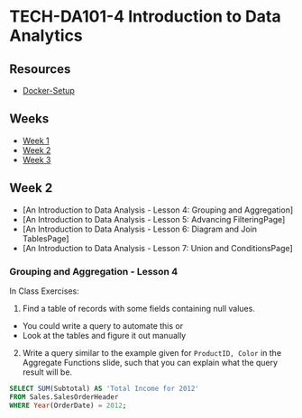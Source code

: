 # TECH-DA101-4 Introduction to Data Analytics  

## Resources 
  - [Docker-Setup](/Docker-Setup/)

## Weeks
- [Week 1](/Week1)  
- [Week 2](/Week2)
- [Week 3](/Week3)  
  
## Week 2  

- [An Introduction to Data Analysis - Lesson 4: Grouping and Aggregation]
- [An Introduction to Data Analysis - Lesson 5: Advancing FilteringPage]
 - [An Introduction to Data Analysis - Lesson 6: Diagram and Join TablesPage]
 - [An Introduction to Data Analysis - Lesson 7: Union and ConditionsPage]  
   
### Grouping and Aggregation - Lesson 4  
  


In Class Exercises:  
  
1. Find a table of records with some fields containing null values.
  - You could write a query to automate this or
  - Look at the tables and figure it out manually

2. Write a query similar to the example given for `ProductID, Color` in the Aggregate Functions slide, such that you can explain what the query result will be.  
  
```sql
SELECT SUM(Subtotal) AS 'Total Income for 2012' 
FROM Sales.SalesOrderHeader 
WHERE Year(OrderDate) = 2012;
```

